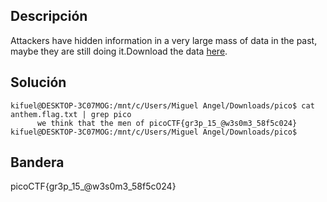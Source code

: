 ## Descripción 

Attackers have hidden information in a very large mass of data in the past, maybe they are still doing it.Download the data [here](https://artifacts.picoctf.net/c/125/anthem.flag.txt).

## Solución
```
kifuel@DESKTOP-3C07MOG:/mnt/c/Users/Miguel Angel/Downloads/pico$ cat anthem.flag.txt | grep pico
      we think that the men of picoCTF{gr3p_15_@w3s0m3_58f5c024}
kifuel@DESKTOP-3C07MOG:/mnt/c/Users/Miguel Angel/Downloads/pico$

```


## Bandera
picoCTF{gr3p_15_@w3s0m3_58f5c024}